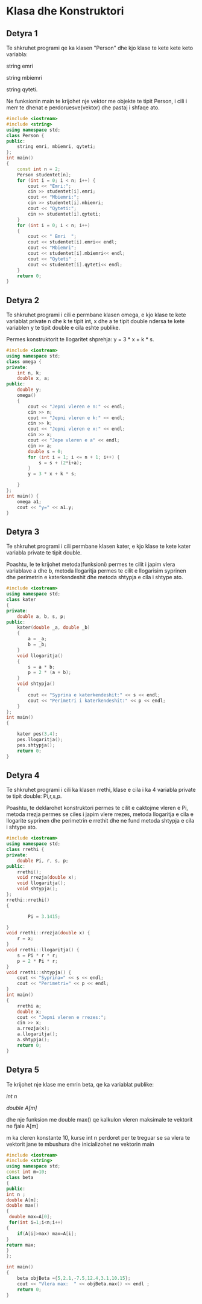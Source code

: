 # **Klasa dhe Konstruktori**

## Detyra 1

Te shkruhet programi qe ka klasen "Person" dhe kjo klase te kete kete keto variabla:


string emri


string mbiemri


string qyteti.


Ne funksionin main te krijohet nje vektor me objekte te tipit Person, i cili i merr te dhenat e perdoruesve(vektor) dhe pastaj i shfaqe ato.
```cpp
#include <iostream>
#include <string>
using namespace std;
class Person {
public:
    string emri, mbiemri, qyteti;
};
int main()
{
    const int n = 2;
    Person studentet[n];
    for (int i = 0; i < n; i++) {
        cout << "Emri:";
        cin >> studentet[i].emri;
        cout << "Mbiemri:";
        cin >> studentet[i].mbiemri;
        cout << "Qyteti:";
        cin >> studentet[i].qyteti;
    }
    for (int i = 0; i < n; i++)
    {
        cout << " Emri  ";
        cout << studentet[i].emri<< endl;
        cout << "Mbiemri";
        cout << studentet[i].mbiemri<< endl;
        cout << "Qyteti" ;
        cout << studentet[i].qyteti<< endl;
    }
    return 0;
} 
```
## Detyra 2
Te shkruhet programi i cili e permbane klasen omega, e kjo klase te kete variablat private n dhe k te tipit int, x dhe a te tipit double ndersa te kete variablen y te tipit double e cila eshte publike.

 Permes konstruktorit te llogaritet shprehja:  y = 3 * x + k * s.

```cpp
#include <iostream>
using namespace std;
class omega {
private:
    int n, k;
    double x, a;
public:
    double y;
    omega()
    {
        cout << "Jepni vleren e n:" << endl;
        cin >> n;
        cout << "Jepni vleren e k:" << endl;
        cin >> k;
        cout << "Jepni vleren e x:" << endl;
        cin >> x;
        cout << "Jepe vleren e a" << endl;
        cin >> a;
        double s = 0;
        for (int i = 1; i <= n + 1; i++) {
            s = s + (2*i+a);
        }
        y = 3 * x + k * s;

    }
};
int main() {
    omega a1;
    cout << "y=" << a1.y;
}
```
## Detyra 3 
Te shkruhet programi i cili permbane klasen kater, e kjo klase te kete kater variabla private te tipit double. 

Poashtu, le te krijohet metoda(funksioni) permes te cilit i japim vlera variablave a dhe b, metoda llogaritja permes te cilit e llogarisim syprinen dhe perimetrin e katerkendeshit dhe metoda shtypja e cila i shtype ato.

```cpp 
#include <iostream>
using namespace std;
class kater
{
private:
    double a, b, s, p;
public:
    kater(double _a, double _b)
    {
        a = _a;
        b = _b;
    }
    void llogaritja()
    {
        s = a * b;
        p = 2 * (a + b);
    }
    void shtypja()
    {
        cout << "Syprina e katerkendeshit:" << s << endl;
        cout << "Perimetri i katerkendeshit:" << p << endl;
    } 
};
int main()
{

    kater pes(3,4);
    pes.llogaritja();
    pes.shtypja();
    return 0;
}
```
## Detyra 4 
Te shkruhet programi i cili ka klasen rrethi, klase e cila i ka 4 variabla private te tipit double: Pi,r,s,p.

 Poashtu, te deklarohet konstruktori permes te cilit e caktojme vleren e Pi, metoda rrezja permes se ciles i japim vlere rrezes, metoda llogaritja e cila e llogarite syprinen dhe perimetrin e rrethit dhe ne fund metoda shtypja e cila i shtype ato.

```cpp
#include <iostream>
using namespace std;
class rrethi {
private:
    double Pi, r, s, p;
public:
    rrethi();
    void rrezja(double x);
    void llogaritja();
    void shtypja();
};
rrethi::rrethi()
{

        Pi = 3.1415;

}
void rrethi::rrezja(double x) {
    r = x;
}
void rrethi::llogaritja() {
    s = Pi * r * r;
    p = 2 * Pi * r;
}
void rrethi::shtypja() {
    cout << "Syprina=" << s << endl;
    cout << "Perimetri=" << p << endl;
}
int main()
{
    rrethi a;
    double x;
    cout << "Jepni vleren e rrezes:";
    cin >> x;
    a.rrezja(x);
    a.llogaritja();
    a.shtypja();
    return 0;
}
```
## Detyra 5 
Te krijohet nje klase me emrin beta, qe ka variablat publike:

*int n*


*double A[m]*

dhe nje funksion me double max() qe kalkulon vleren maksimale te vektorit ne fjale A[m]


m ka cleren konstante 10, kurse int n perdoret per te treguar se sa vlera te vektorit jane te mbushura dhe inicializohet ne vektorin main 
```cpp
#include <iostream>
#include <string>
using namespace std;
const int m=10;
class beta
{
public:
int n ;
double A[m];
double max()
{
 double max=A[0];
 for(int i=1;i<n;i++)
{    
    if(A[i]>max) max=A[i];
}
return max;
}
};

int main()
{
    beta objBeta ={5,2.1,-7.5,12.4,3.1,10.15};
    cout << "Vlera max:  " << objBeta.max() << endl ;
    return 0;
}